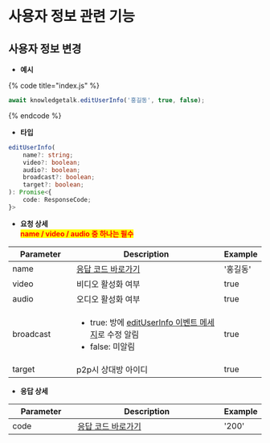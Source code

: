 # 사용자 정보 관련 기능

## 사용자 정보 변경

* **예시**

{% code title="index.js" %}
```javascript
await knowledgetalk.editUserInfo('홍길동', true, false);
```
{% endcode %}



* **타입**

```typescript
editUserInfo(
    name?: string;
    video?: boolean;
    audio?: boolean;
    broadcast?: boolean;
    target?: boolean;
): Promise<{
    code: ResponseCode;
}>
```



* **요청 상세**\
  <mark style="color:red;">**name / video / audio 중 하나는 필수**</mark>

<table><thead><tr><th width="141">Parameter</th><th width="429">Description</th><th>Example</th></tr></thead><tbody><tr><td>name</td><td><a href="code.md">응답 코드 바로가기</a></td><td>'홍길동'</td></tr><tr><td>video</td><td>비디오 활성화 여부</td><td>true</td></tr><tr><td>audio</td><td>오디오 활성화 여부</td><td>true</td></tr><tr><td>broadcast</td><td><ul><li>true: 방에 <a href="event.md">editUserInfo 이벤트 메세지</a>로 수정 알림 </li><li>false: 미알림</li></ul></td><td>true</td></tr><tr><td>target</td><td>p2p시 상대방 아이디</td><td>true</td></tr></tbody></table>



* **응답 상세**

<table><thead><tr><th width="141">Parameter</th><th width="429">Description</th><th>Example</th></tr></thead><tbody><tr><td>code</td><td><a href="code.md">응답 코드 바로가기</a></td><td>'200'</td></tr></tbody></table>



